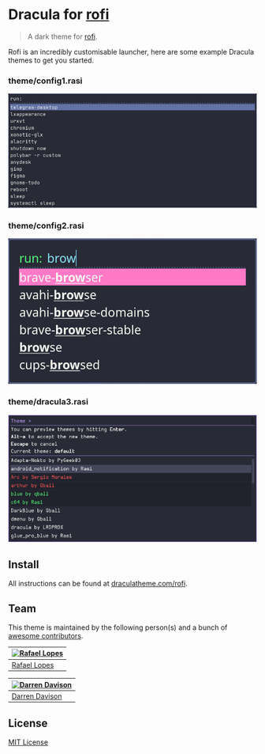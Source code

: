 # Dracula for [rofi](https://github.com/davatorium/rofi)

> A dark theme for [rofi](https://github.com/davatorium/rofi).

Rofi is an incredibly customisable launcher, here are some example Dracula themes to get you started.

### theme/config1.rasi
![Screenshot1](./theme/screenshot1.png)

### theme/config2.rasi
![Screenshot2](./theme/screenshot2.png)

### theme/dracula3.rasi
![Screenshot3](./theme/screenshot3.png)


## Install

All instructions can be found at [draculatheme.com/rofi](https://draculatheme.com/rofi).

## Team

This theme is maintained by the following person(s) and a bunch of [awesome contributors](https://github.com/dracula/rofi/graphs/contributors).

| [![Rafael Lopes](https://avatars2.githubusercontent.com/u/28673457?s=70)](https://github.com/RaphGL) |
| --- |
| [Rafael Lopes](https://github.com/RaphGL) |

| [![Darren Davison](https://avatars.githubusercontent.com/u/591251?s=400)](https://github.com/davison) |
| --- |
| [Darren Davison](https://github.com/davison)

## License

[MIT License](./LICENSE)
